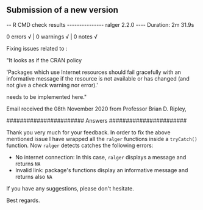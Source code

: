 ## Submission of a new version
-- R CMD check results --------------- ralger 2.2.0 ----
Duration: 2m 31.9s

0 errors √ | 0 warnings √ | 0 notes √

Fixing issues related to : 

"It looks as if the CRAN policy

'Packages which use Internet resources should fail gracefully with an
informative message if the resource is not available or has changed (and
not give a check warning nor error).'

needs to be implemented here."

Email received the 08th November 2020 from Professor Brian D. Ripley,

#######################
Answers
#######################

Thank you very much for your feedback. In order to fix the above mentioned issue I have wrapped all the `ralger` functions inside a `tryCatch()` function. Now `ralger` detects catches the following errors: 

+ No internet connection: In this case, `ralger` displays a message and returns `NA` 
+ Invalid link: package's functions display an informative message and returns also `NA`


If you have any suggestions, please don't hesitate. 

Best regards. 

